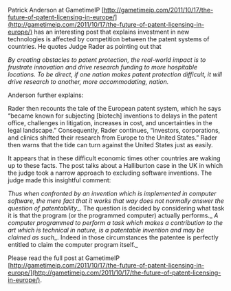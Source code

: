 

Patrick Anderson at GametimeIP [http://gametimeip.com/2011/10/17/the-future-of-patent-licensing-in-europe/](http://gametimeip.com/2011/10/17/the-future-of-patent-licensing-in-europe/) has an interesting post that explains investment in new technologies is affected by competition between the patent systems of countries. He quotes Judge Rader as pointing out that

  
  

_By creating obstacles to patent protection, the real-world impact is to frustrate innovation and drive research funding to more hospitable locations. To be direct, if one nation makes patent protection difficult, it will drive research to another, more accommodating, nation._

  
  

Anderson further explains:

Rader then recounts the tale of the European patent system, which he says “became known for subjecting [biotech] inventions to delays in the patent office, challenges in litigation, increases in cost, and uncertainties in the legal landscape.” Consequently, Rader continues, “investors, corporations, and clinics shifted their research from Europe to the United States.” Rader then warns that the tide can turn against the United States just as easily.

It appears that in these difficult economic times other countries are waking up to these facts. The post talks about a Halliburton case in the UK in which the judge took a narrow approach to excluding software inventions. The judge made this insightful comment:

_Thus when confronted by an invention which is implemented in computer software, the mere fact that it works that way_ _does not normally answer the question of patentability__. The question is decided by considering what task it is that the program (or the programmed computer) actually performs._ _A computer programmed to perform a task which makes a contribution to the art_ _which is technical in nature,_ _is a patentable invention and may be claimed as such__. Indeed in those circumstances the patentee is perfectly entitled to claim the computer program itself._

Please read the full post at GametimeIP [http://gametimeip.com/2011/10/17/the-future-of-patent-licensing-in-europe/](http://gametimeip.com/2011/10/17/the-future-of-patent-licensing-in-europe/).